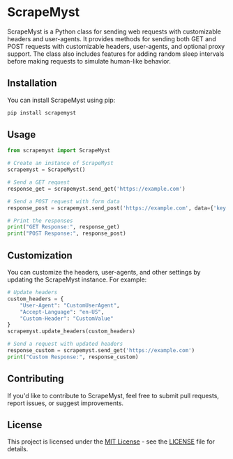 # ScrapeMyst

ScrapeMyst is a Python class for sending web requests with customizable headers and user-agents. It provides methods for sending both GET and POST requests with customizable headers, user-agents, and optional proxy support. The class also includes features for adding random sleep intervals before making requests to simulate human-like behavior.

## Installation

You can install ScrapeMyst using pip:

```bash
pip install scrapemyst
```

## Usage

```python
from scrapemyst import ScrapeMyst

# Create an instance of ScrapeMyst
scrapemyst = ScrapeMyst()

# Send a GET request
response_get = scrapemyst.send_get('https://example.com')

# Send a POST request with form data
response_post = scrapemyst.send_post('https://example.com', data={'key': 'value'})

# Print the responses
print("GET Response:", response_get)
print("POST Response:", response_post)
```

## Customization

You can customize the headers, user-agents, and other settings by updating the ScrapeMyst instance. For example:

```python
# Update headers
custom_headers = {
    "User-Agent": "CustomUserAgent",
    "Accept-Language": "en-US",
    "Custom-Header": "CustomValue"
}
scrapemyst.update_headers(custom_headers)

# Send a request with updated headers
response_custom = scrapemyst.send_get('https://example.com')
print("Custom Response:", response_custom)
```

## Contributing

If you'd like to contribute to ScrapeMyst, feel free to submit pull requests, report issues, or suggest improvements.

## License

This project is licensed under the [MIT License](LICENSE) - see the [LICENSE](LICENSE) file for details.

